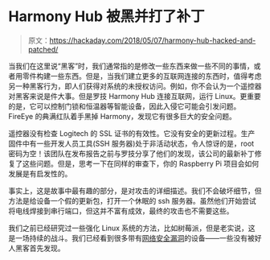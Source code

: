 # Harmony Hub 被黑并打了补丁

> 原文：<https://hackaday.com/2018/05/07/harmony-hub-hacked-and-patched/>

当我们在这里说“黑客”时，我们通常指的是修改一些东西来做一些不同的事情，或者用零件构建一些东西。但是，当我们建立更多的互联网连接的东西时，值得考虑另一种黑客行为，即人们获得对系统的未授权访问。例如，你不会认为一个遥控器对黑客来说是件大事。但是罗技 Harmony Hub 连接互联网，运行 Linux。更重要的是，它可以控制门锁和恒温器等智能设备，因此入侵它可能会引发问题。FireEye 的典满红队着手黑掉 Harmony，发现它有很多巨大的安全问题。

遥控器没有检查 Logitech 的 SSL 证书的有效性。它没有安全的更新过程。生产固件中有一些开发人员工具(SSH 服务器)处于非活动状态，令人惊讶的是，root 密码为空！该团队在发布报告之前与罗技分享了他们的发现，该公司的最新补丁修复了这些问题。但是，思考一下在同样的审查下，你的 Raspberry Pi 项目会如何发展是有启发性的。

事实上，这是故事中最有趣的部分，是对攻击的详细描述。我们不会破坏细节，但方法是给设备一个假的更新包，打开一个休眠的 ssh 服务器。虽然他们开始尝试将电线焊接到串行端口，但这并不富有成效，最终的攻击也不需要这些。

我们之前已经研究过一些强化 Linux 系统的方法，比如树莓派，但是老实说，这是一场持续的战斗。我们已经看到很多带有[网络安全漏洞](https://hackaday.com/2017/03/22/shut-the-backdoor-more-iot-cybersecurity/)的设备——一些没有被好人黑客首先发现。